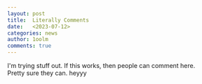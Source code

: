 ```yaml
---
layout: post
title:  Literally Comments
date:   <2023-07-12>
categories: news
author: 1oolm
comments: true
---
```

I'm trying stuff out. If this works, then people can comment here.   
Pretty sure they can. heyyy
